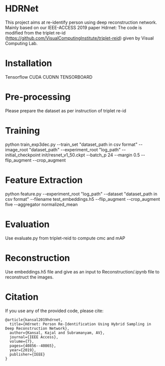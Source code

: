# HDRNet
This project aims at re-identify person using deep reconstruction network. 
Mainly based on our IEEE-ACCESS 2019 paper Hdrnet: 
The code is modified from the triplet re-id (https://github.com/VisualComputingInstitute/triplet-reid) given by Visual Computing Lab.

# Installation
Tensorflow
CUDA
CUDNN
TENSORBOARD

# Pre-processing

Please prepare the dataset as per instruction of triplet re-id

# Training

python train_exp3dec.py --train_set "dataset_path in csv format" --image_root "dataset_path" --experiment_root "log_path" --initial_checkpoint init/resnet_v1_50.ckpt --batch_p 24 --margin 0.5 --flip_augment --crop_augment

# Feature Extraction

python feature.py --experiment_root "log_path" --dataset "dataset_path in csv format" --filename test_embeddings.h5 --flip_augment --crop_augment five --aggregator normalized_mean

# Evaluation
Use evaluate.py from triplet-reid to compute cmc and mAP

# Reconstruction
Use embeddings.h5 file and give as an input to Reconstruction/.ipynb file to reconstruct the images.



# Citation
If you use any of the provided code, please cite:
```
@article{kansal2019hdrnet,
  title={Hdrnet: Person Re-Identification Using Hybrid Sampling in Deep Reconstruction Network},
  author={Kansal, Kajal and Subramanyam, AV},
  journal={IEEE Access},
  volume={7},
  pages={40856--40865},
  year={2019},
  publisher={IEEE}
}
```
